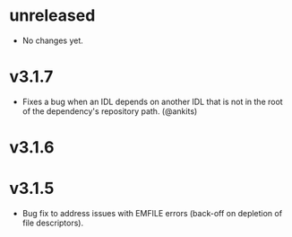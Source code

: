 # unreleased

- No changes yet.


# v3.1.7

- Fixes a bug when an IDL depends on another IDL that is not in the root of the
  dependency's repository path. (@ankits)


# v3.1.6

# v3.1.5

- Bug fix to address issues with EMFILE errors
  (back-off on depletion of file descriptors).
